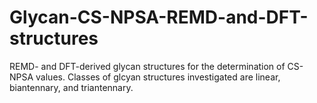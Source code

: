 # Glycan-CS-NPSA-REMD-and-DFT-structures
REMD- and DFT-derived glycan structures for the determination of CS-NPSA values. Classes of glcyan structures investigated are linear, biantennary, and triantennary.

